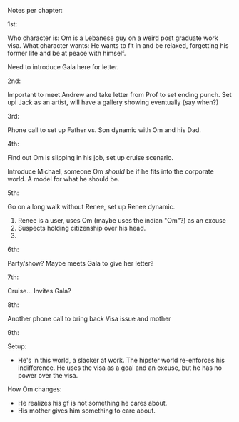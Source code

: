 Notes per chapter:

1st: 

Who character is: Om is a Lebanese guy on a weird post graduate work visa.
What character wants: He wants to fit in and be relaxed, forgetting his former life and be at peace with himself.

Need to introduce Gala here for letter.

2nd:

Important to meet Andrew and take letter from Prof to set ending punch. Set upi Jack as an artist, will have a gallery showing eventually (say when?)

3rd:

Phone call to set up Father vs. Son dynamic with Om and his Dad.

4th:

Find out Om is slipping in his job, set up cruise scenario.

Introduce Michael, someone Om _should_ be if he fits into the corporate world. A model for what he should be.

5th:

Go on a long walk without Renee, set up Renee dynamic.

1. Renee is a user, uses Om (maybe uses the indian "Om"?) as an excuse
2. Suspects holding citizenship over his head.
3. 

6th:

Party/show? Maybe meets Gala to give her letter?

7th:

Cruise... Invites Gala?

8th:

Another phone call to bring back Visa issue and mother

9th:










Setup:

- He's in this world, a slacker at work. The hipster world re-enforces his indifference.
He uses the visa as a goal and an excuse, but he has no power over the visa.

How Om changes:
- He realizes his gf is not something he cares about.
- His mother gives him something to care about.
